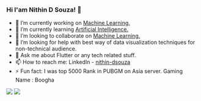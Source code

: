 ### Hi I'am Nithin D Souza! 👋

- 🔭 I’m currently working on [Machine Learning.](https://en.wikipedia.org/wiki/Machine_learning)
- 🌱 I’m currently learning [Artificial Intelligence.](https://en.wikipedia.org/wiki/Artificial_intelligence)
- 👯 I’m looking to collaborate on [Machine Learning.](https://en.wikipedia.org/wiki/Machine_learning)
- 🤔 I’m looking for help with best way of data visualization techniques for non-technical audience.
- 💬 Ask me about Flutter or any tech related stuff.
- 📫 How to reach me: LinkedIn - [nithin-dsouza](https://www.linkedin.com/in/nithin-dsouza-b87721147/)
- ⚡ Fun fact: I was top 5000 Rank in PUBGM on Asia server. Gaming Name : Boogha

<img src= "https://github-readme-stats.vercel.app/api?username=nithindsouza&&show_icons=true&title_color=ffffff&icon_color=bb2acf&text_color=daf7dc&bg_color=151515">
<img src= "https://github-readme-stats.vercel.app/api/top-langs/?username=nithindsouza&&show_icons=true&title_color=ffffff&icon_color=bb2acf&text_color=daf7dc&bg_color=151515">
